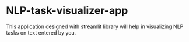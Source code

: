 # NLP-task-visualizer-app
This application designed with streamlit library will help in visualizing NLP tasks on text entered by you.

